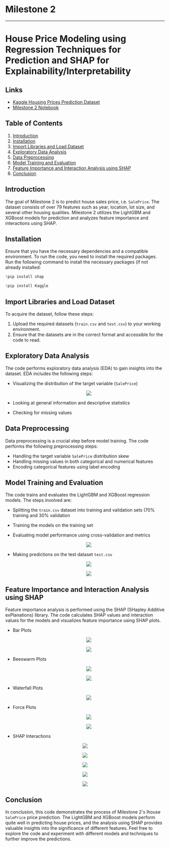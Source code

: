 # Milestone 2

---

# House Price Modeling using Regression Techniques for Prediction and SHAP for Explainability/Interpretability 

## Links

- [Kaggle Housing Prices Prediction Dataset](https://www.kaggle.com/competitions/house-prices-advanced-regression-techniques/overview)
- [Milestone 2 Notebook](https://github.com/GHcpv24/CS-634-Data-Mining/blob/milestone-2/CS634_CVega_Milestone2.ipynb)

## Table of Contents
1. [Introduction](#introduction)
2. [Installation](#installation)
3. [Import Libraries and Load Dataset](#import-libraries-and-load-dataset)
4. [Exploratory Data Analysis](#exploratory-data-analysis)
5. [Data Preprocessing](#data-preprocessing)
6. [Model Training and Evaluation](#model-training-and-evaluation)
7. [Feature Importance and Interaction Analysis using SHAP](#feature-importance-and-interaction-analysis-using-shap)
8. [Conclusion](#conclusion)

## Introduction

The goal of Milestone 2 is to predict house sales price, i.e. `SalePrice`. The dataset consists of over 79 features such as year, location, lot size, and several other housing qualities. Milestone 2 utilizes the LightGBM and XGBoost models for prediction and analyzes feature importance and interactions using SHAP.

## Installation

Ensure that you have the necessary dependencies and a compatible environment. To run the code, you need to install the required packages. Run the following command to install the necessary packages (if not already installed:

```py
!pip install shap
```

```py
!pip install Kaggle
```

## Import Libraries and Load Dataset

To acquire the dataset, follow these steps:

1. Upload the required datasets (`train.csv` and `test.csv`) to your working environment.
2. Ensure that the datasets are in the correct format and accessible for the code to read.

## Exploratory Data Analysis

The code performs exploratory data analysis (EDA) to gain insights into the dataset. EDA includes the following steps:

- Visualizing the distribution of the target variable (`SalePrice`)

  <p align="center">
  <img src="/docs/img/target-distr.png">
  </p>

- Looking at general information and descriptive statistics
- Checking for missing values

## Data Preprocessing

Data preprocessing is a crucial step before model training. The code performs the following preprocessing steps:

- Handling the target variable `SalePrice` distribution skew
- Handling missing values in both categorical and numerical features
- Encoding categorical features using label encoding

## Model Training and Evaluation

The code trains and evaluates the LightGBM and XGBoost regression models. The steps involved are:

- Splitting the `train.csv` dataset into training and validation sets (70% training and 30% validation
- Training the models on the training set
- Evaluating model performance using cross-validation and metrics

  <p align="center">
  <img src="/docs/img/comparison.png">
  </p>
  
- Making predictions on the test dataset `test.csv`

  <p align="center">
  <img src="/docs/img/lgbmr-pred.png">
  </p>

  <p align="center">
  <img src="/docs/img/xgbr-pred.png">
  </p>

## Feature Importance and Interaction Analysis using SHAP

Feature importance analysis is performed using the SHAP (SHapley Additive exPlanations) library. The code calculates SHAP values and interaction values for the models and visualizes feature importance using SHAP plots.

- Bar Plots

  <p align="center">
  <img src="/docs/img/bar1.png">
  </p>

  <p align="center">
  <img src="/docs/img/bar2.png">
  </p>

- Beeswarm Plots

  <p align="center">
  <img src="/docs/img/beeswarm1.png">
  </p>

  <p align="center">
  <img src="/docs/img/beeswarm2.png">
  </p>

- Waterfall Plots

  <p align="center">
  <img src="/docs/img/waterfall.png">
  </p>

- Force Plots

  <p align="center">
  <img src="/docs/img/lgbmr-force.png">
  </p>

  <p align="center">
  <img src="/docs/img/xgbr-force.png">
  </p>

 - SHAP Interactions

  <p align="center">
  <img src="/docs/img/lgbmr-depend1.png">
  </p>

  <p align="center">
  <img src="/docs/img/lgbmr-depend2.png">
  </p>

  <p align="center">
  <img src="/docs/img/xgbr-depend1.png">
  </p>

  <p align="center">
  <img src="/docs/img/xgbr-depend2.png">
  </p>

  <p align="center">
  <img src="/docs/img/interaction.png">
  </p>

## Conclusion

In conclusion, this code demonstrates the process of Milestone 2's lhouse `SalePrice` price prediction. The LightGBM and XGBoost models perform quite well in predicting house prices, and the analysis using SHAP provides valuable insights into the significance of different features. Feel free to explore the code and experiment with different models and techniques to further improve the predictions.
